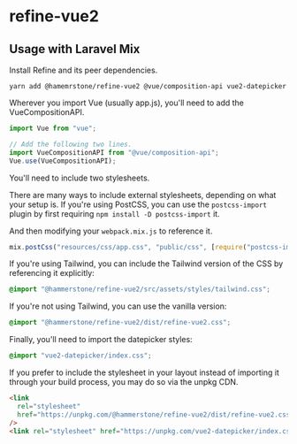 # refine-vue2

## Usage with Laravel Mix

Install Refine and its peer dependencies.

```shell
yarn add @hamemrstone/refine-vue2 @vue/composition-api vue2-datepicker
```

Wherever you import Vue (usually app.js), you'll need to add the VueCompositionAPI.

```js
import Vue from "vue";

// Add the following two lines.
import VueCompositionAPI from "@vue/composition-api";
Vue.use(VueCompositionAPI);
```

You'll need to include two stylesheets.

There are many ways to include external stylesheets, depending on what your setup is. If you're using PostCSS, you can use the `postcss-import` plugin by first requiring `npm install -D postcss-import` it.

And then modifying your `webpack.mix.js` to reference it.

```js
mix.postCss("resources/css/app.css", "public/css", [require("postcss-import")]);
```

If you're using Tailwind, you can include the Tailwind version of the CSS by referencing it explicitly:

```css
@import "@hammerstone/refine-vue2/src/assets/styles/tailwind.css";
```

If you're not using Tailwind, you can use the vanilla version:

```css
@import "@hammerstone/refine-vue2/dist/refine-vue2.css";
```

Finally, you'll need to import the datepicker styles:

```css
@import "vue2-datepicker/index.css";
```

If you prefer to include the stylesheet in your layout instead of importing it through your build process, you may do so via the unpkg CDN.

```html
<link
  rel="stylesheet"
  href="https://unpkg.com/@hammerstone/refine-vue2/dist/refine-vue2.css"
/>
<link rel="stylesheet" href="https://unpkg.com/vue2-datepicker/index.css" />
```

